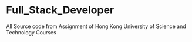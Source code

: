 # Full_Stack_Developer
All Source code from Assignment of Hong Kong University of Science and Technology Courses
